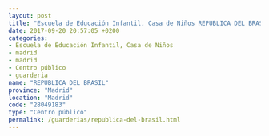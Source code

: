 ```yaml
---
layout: post
title: "Escuela de Educación Infantil, Casa de Niños REPUBLICA DEL BRASIL"
date: 2017-09-20 20:57:05 +0200
categories:
- Escuela de Educación Infantil, Casa de Niños
- madrid
- madrid
- Centro público
- guarderia
name: "REPUBLICA DEL BRASIL"
province: "Madrid"
location: "Madrid"
code: "28049183"
type: "Centro público"
permalink: /guarderias/republica-del-brasil.html
---
```

